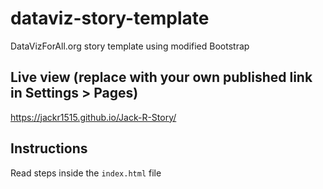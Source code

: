 # dataviz-story-template
DataVizForAll.org story template using modified Bootstrap

## Live view (replace with your own published link in Settings > Pages)
https://jackr1515.github.io/Jack-R-Story/

## Instructions
Read steps inside the `index.html` file

